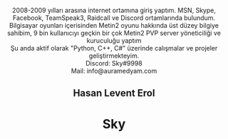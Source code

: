 <p align="center">
2008-2009 yılları arasına internet ortamına giriş yaptım. MSN, Skype, Facebook, TeamSpeak3, Raidcall ve Discord ortamlarında bulundum.<br>
Bilgisayar oyunları içerisinden Metin2 oyunu hakkında üst düzey bilgiye sahibim, 9 bin kullanıcıyı geçkin bir çok Metin2 PVP server yöneticiliği ve kuruculuğu yaptım<br>
Şu anda aktif olarak "Python, C++, C#" üzerinde calışmalar ve projeler geliştirmekteyim.<br>
Discord: Sky#9998<br>
Mail: info@auramedyam.com<br>
</p>

<h2 align="center">Hasan Levent Erol</h2>
<h1 align="center">Sky</h1>
